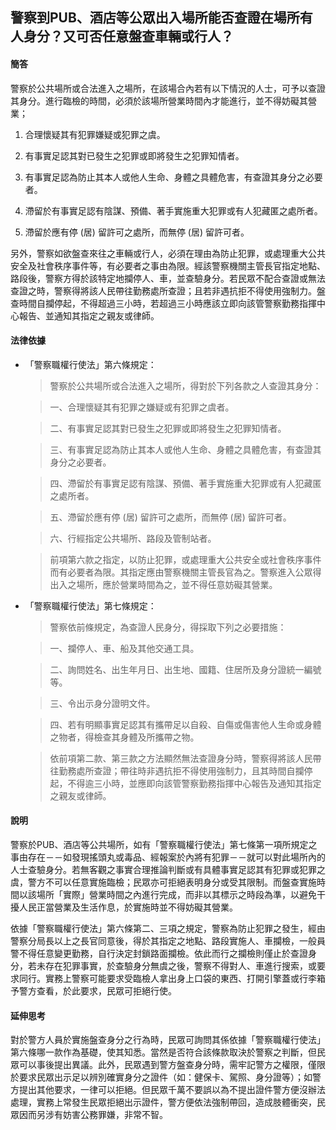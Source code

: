 ## 警察到PUB、酒店等公眾出入場所能否查證在場所有人身分？又可否任意盤查車輛或行人？

#### 簡答

警察於公共場所或合法進入之場所，在該場合內若有以下情況的人士，可予以查證其身分。進行臨檢的時間，必須於該場所營業時間內才能進行，並不得妨礙其營業；

1. 合理懷疑其有犯罪嫌疑或犯罪之虞。

2. 有事實足認其對已發生之犯罪或即將發生之犯罪知情者。

3. 有事實足認為防止其本人或他人生命、身體之具體危害，有查證其身分之必要者。

4. 滯留於有事實足認有陰謀、預備、著手實施重大犯罪或有人犯藏匿之處所者。

5. 滯留於應有停 (居) 留許可之處所，而無停 (居) 留許可者。

另外，警察如欲盤查來往之車輛或行人，必須在理由為防止犯罪，或處理重大公共安全及社會秩序事件等，有必要者之事由為限。經該警察機關主管長官指定地點、路段後，警察方得於該特定地攔停人、車，並查驗身分。若民眾不配合查證或無法查證之時，警察得將該人民帶往勤務處所查證；且若非遇抗拒不得使用強制力。盤查時間自攔停起，不得超過三小時，若超過三小時應該立即向該管警察勤務指揮中心報告、並通知其指定之親友或律師。

#### 法律依據

* 「警察職權行使法」第六條規定：

   > 警察於公共場所或合法進入之場所，得對於下列各款之人查證其身分：

   > 一、合理懷疑其有犯罪之嫌疑或有犯罪之虞者。

   > 二、有事實足認其對已發生之犯罪或即將發生之犯罪知情者。

   > 三、有事實足認為防止其本人或他人生命、身體之具體危害，有查證其身分之必要者。

   > 四、滯留於有事實足認有陰謀、預備、著手實施重大犯罪或有人犯藏匿之處所者。

   > 五、滯留於應有停 (居) 留許可之處所，而無停 (居) 留許可者。

   > 六、行經指定公共場所、路段及管制站者。

   > 前項第六款之指定，以防止犯罪，或處理重大公共安全或社會秩序事件而有必要者為限。其指定應由警察機關主管長官為之。警察進入公眾得出入之場所，應於營業時間為之，並不得任意妨礙其營業。

* 「警察職權行使法」第七條規定：

   > 警察依前條規定，為查證人民身分，得採取下列之必要措施：

   > 一、攔停人、車、船及其他交通工具。

   > 二、詢問姓名、出生年月日、出生地、國籍、住居所及身分證統一編號等。

   > 三、令出示身分證明文件。

   > 四、若有明顯事實足認其有攜帶足以自殺、自傷或傷害他人生命或身體之物者，得檢查其身體及所攜帶之物。

   > 依前項第二款、第三款之方法顯然無法查證身分時，警察得將該人民帶往勤務處所查證；帶往時非遇抗拒不得使用強制力，且其時間自攔停起，不得逾三小時，並應即向該管警察勤務指揮中心報告及通知其指定之親友或律師。

#### 說明

警察於PUB、酒店等公共場所，如有「警察職權行使法」第七條第一項所規定之事由存在－－如發現搖頭丸或毒品、經報案於內將有犯罪－－就可以對此場所內的人士查驗身分。若無客觀之事實合理推論判斷或有具體事實足認其有犯罪或犯罪之虞，警方不可以任意實施臨檢；民眾亦可拒絕表明身分或受其限制。而盤查實施時間以該場所「實際」營業時間之內進行完成，而非以其標示之時段為準，以避免干擾人民正當營業及生活作息，於實施時並不得妨礙其營業。

依據「警察職權行使法」第六條第二、三項之規定，警察為防止犯罪之發生，經由警察分局長以上之長官同意後，得於其指定之地點、路段實施人、車攔檢，一般員警不得任意變更勤務，自行決定封鎖路面攔檢。依此而行之攔檢則僅止於查證身分，若未存在犯罪事實，於查驗身分無虞之後，警察不得對人、車進行搜索，或要求同行。實務上警察可能要求受臨檢人拿出身上口袋的東西、打開引擎蓋或行李箱予警方查看，於此要求，民眾可拒絕行使。

#### 延伸思考

對於警方人員於實施盤查身分之行為時，民眾可詢問其係依據「警察職權行使法」第六條哪一款作為基礎，使其知悉。當然是否符合該條款取決於警察之判斷，但民眾可以事後提出異議。此外，民眾遇到警方盤查身分時，需牢記警方之權限，僅限於要求民眾出示足以辨別確實身分之證件（如：健保卡、駕照、身分證等）；如警方提出其他要求，一律可以拒絕。但民眾千萬不要誤以為不提出證件警方便沒辦法處理，實務上常發生民眾拒絕出示證件，警方便依法強制帶回，造成肢體衝突，民眾因而另涉有妨害公務罪嫌，非常不智。


